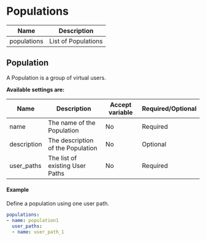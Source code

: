 # Populations

| Name        | Description          |
| ------------| ---------------------|
| populations | List of Populations  |

## Population
A Population is a group of virtual users.

**Available settings are:**

| Name        | Description                                                  | Accept variable  | Required/Optional |
| ----------- | ------------------------------------------------------------ | ---------------- | ----------------- |
| name        | The name of the Population                                   | No               | Required          |
| description | The description of the Population                            | No               | Optional          |
| user_paths  | The list of existing User Paths                              | No               | Required          |

#### Example

Define a population using one user path.

```yaml
populations:
- name: population1
  user_paths:
  - name: user_path_1